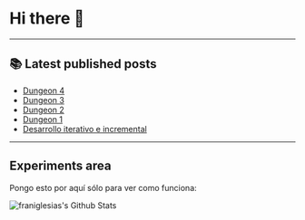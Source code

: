 # Hi there 👋

<!--
**franiglesias/franiglesias** is a ✨ _special_ ✨ repository because its `README.md` (this file) appears on your GitHub profile.

Here are some ideas to get you started:

- 🔭 I’m currently working on ...
- 🌱 I’m currently learning ...
- 👯 I’m looking to collaborate on ...
- 🤔 I’m looking for help with ...
- 💬 Ask me about ...
- 📫 How to reach me: ...
- 😄 Pronouns: ...
- ⚡ Fun fact: ...
-->


---

## 📚 Latest published posts
<!-- TB-FEED:START -->
- [Dungeon 4](https://franiglesias.github.io/dungeon-4/)
- [Dungeon 3](https://franiglesias.github.io/dungeon-3/)
- [Dungeon 2](https://franiglesias.github.io/dungeon-2/)
- [Dungeon 1](https://franiglesias.github.io/dungeon-1/)
- [Desarrollo iterativo e incremental](https://franiglesias.github.io/iterative_incremental/)
<!-- TB-FEED:END -->


---

## Experiments area

Pongo esto por aquí sólo para ver como funciona:

<img alt="franiglesias's Github Stats" src="https://github-readme-stats.vercel.app/api?username=franiglesias&show_icons=true&hide_border=true" />
